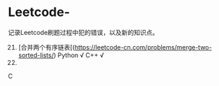 # Leetcode-
记录Leetcode刷题过程中犯的错误，以及新的知识点。

21. [合并两个有序链表[(https://leetcode-cn.com/problems/merge-two-sorted-lists/)  Python √ C++ √
22. 
C
